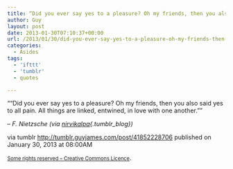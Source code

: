 ```yaml
---
title: “Did you ever say yes to a pleasure? Oh my friends, then you also said yes to all pain. All things…”
author: Guy
layout: post
date: 2013-01-30T07:10:37+00:00
url: /2013/01/30/did-you-ever-say-yes-to-a-pleasure-oh-my-friends-then-you-also-said-yes-to-all-pain-all-things/
categories:
  - Asides
tags:
  - 'ifttt'
  - 'tumblr'
  - quotes

---
```

““Did you ever say yes to a pleasure? Oh my friends, then you also said yes to all pain. All things are linked, entwined, in love with one another.””

&#8211; _F. Nietzsche (via [nirvikalpa][1]{.tumblr_blog})_

via tumblr http://tumblr.guyjames.com/post/41852228706 published on January 30, 2013 at 08:00AM

<small><a href="https://creativecommons.org/licenses/by-nc/3.0/" target="_blank">Some rights reserved &#8211; Creative Commons Licence</a></small>.

 [1]: http://nirvikalpa.tumblr.com/